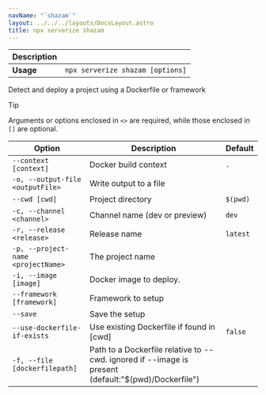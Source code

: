 ```yaml
---
navName: "`shazam`"
layout: ../../../layouts/DocsLayout.astro
title: npx serverize shazam
---
```



| **Description** |  |
|------------------|----------------------------------|
| **Usage**        | `npx serverize shazam [options]` |

    
Detect and deploy a project using a Dockerfile or framework
> [!TIP]
> Arguments or options enclosed in `<>` are required, while those enclosed in `[]` are optional.
 
| **Option** | **Description** | **Default** |
|------------|-----------------|-------------|
| `--context [context]` | Docker build context | `.` |
| `-o, --output-file <outputFile>` | Write output to a file |  |
| `--cwd [cwd]` | Project directory | `$(pwd)` |
| `-c, --channel <channel>` | Channel name (dev or preview) | `dev` |
| `-r, --release <release>` | Release name | `latest` |
| `-p, --project-name <projectName>` | The project name |  |
| `-i, --image [image]` | Docker image to deploy. |  |
| `--framework [framework]` | Framework to setup |  |
| `--save` | Save the setup |  |
| `--use-dockerfile-if-exists` | Use existing Dockerfile if found in [cwd] | `false` |
| `-f, --file [dockerfilepath]` | Path to a Dockerfile relative to --cwd. ignored if --image is present (default:"$(pwd)/Dockerfile") |  |